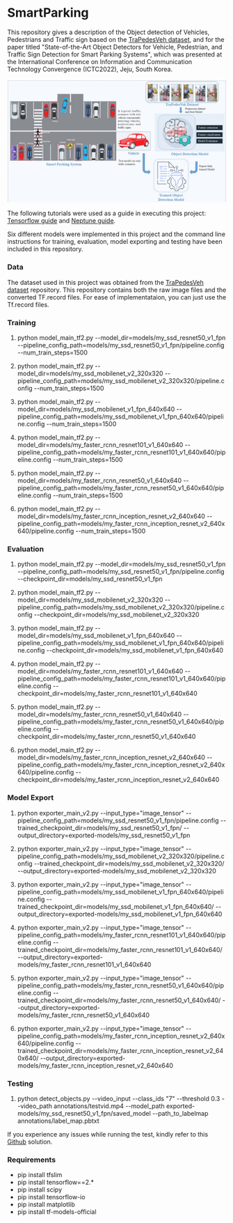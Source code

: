 # SmartParking
This repository gives a description of the Object detection of Vehicles, Pedestrians and Traffic sign based on the [TraPedesVeh dataset](https://github.com/Judith989/TraPedesVeh-A-mini-Dataset-for-Intelligent-Transportation-Systems/blob/main/README.md), and for the paper titled "State-of-the-Art Object Detectors for Vehicle, Pedestrian, and Traffic Sign Detection for Smart Parking Systems", which was presented at the International Conference on Information and Communication Technology Convergence (ICTC2022), Jeju, South Korea.

<img src="https://github.com/Judith989/SmartParking/blob/main/Figures.jpg" width="944">

The following tutorials were used as a guide in executing this project: [Tensorflow guide](https://tensorflow-object-detection-api-tutorial.readthedocs.io/en/latest/training.html#preparing-the-workspace) and [Neptune guide](https://neptune.ai/blog/how-to-train-your-own-object-detector-using-tensorflow-object-detection-api).

Six different models were implemented in this project and the command line instructions for training, evaluation, model exporting and testing have been included in this repository.

### Data

The dataset used in this project was obtained from the [TraPedesVeh dataset](https://github.com/Judith989/TraPedesVeh-A-mini-Dataset-for-Intelligent-Transportation-Systems/blob/main/README.md) repository. This repository contains both the raw image files and the converted TF.record files. For ease of implementataion, you can just use the Tf.record files.



### Training

1. python model_main_tf2.py --model_dir=models/my_ssd_resnet50_v1_fpn --pipeline_config_path=models/my_ssd_resnet50_v1_fpn/pipeline.config --num_train_steps=1500

2. python model_main_tf2.py --model_dir=models/my_ssd_mobilenet_v2_320x320 --pipeline_config_path=models/my_ssd_mobilenet_v2_320x320/pipeline.config --num_train_steps=1500

3. python model_main_tf2.py --model_dir=models/my_ssd_mobilenet_v1_fpn_640x640 --pipeline_config_path=models/my_ssd_mobilenet_v1_fpn_640x640/pipeline.config --num_train_steps=1500

4. python model_main_tf2.py --model_dir=models/my_faster_rcnn_resnet101_v1_640x640 --pipeline_config_path=models/my_faster_rcnn_resnet101_v1_640x640/pipeline.config --num_train_steps=1500

5. python model_main_tf2.py --model_dir=models/my_faster_rcnn_resnet50_v1_640x640 --pipeline_config_path=models/my_faster_rcnn_resnet50_v1_640x640/pipeline.config --num_train_steps=1500

6. python model_main_tf2.py --model_dir=models/my_faster_rcnn_inception_resnet_v2_640x640 --pipeline_config_path=models/my_faster_rcnn_inception_resnet_v2_640x640/pipeline.config --num_train_steps=1500




### Evaluation

1. python model_main_tf2.py --model_dir=models/my_ssd_resnet50_v1_fpn --pipeline_config_path=models/my_ssd_resnet50_v1_fpn/pipeline.config --checkpoint_dir=models/my_ssd_resnet50_v1_fpn

2. python model_main_tf2.py --model_dir=models/my_ssd_mobilenet_v2_320x320 --pipeline_config_path=models/my_ssd_mobilenet_v2_320x320/pipeline.config --checkpoint_dir=models/my_ssd_mobilenet_v2_320x320

3.   python model_main_tf2.py --model_dir=models/my_ssd_mobilenet_v1_fpn_640x640 --pipeline_config_path=models/my_ssd_mobilenet_v1_fpn_640x640/pipeline.config --checkpoint_dir=models/my_ssd_mobilenet_v1_fpn_640x640

4.  python model_main_tf2.py --model_dir=models/my_faster_rcnn_resnet101_v1_640x640 --pipeline_config_path=models/my_faster_rcnn_resnet101_v1_640x640/pipeline.config --checkpoint_dir=models/my_faster_rcnn_resnet101_v1_640x640

5. python model_main_tf2.py --model_dir=models/my_faster_rcnn_resnet50_v1_640x640 --pipeline_config_path=models/my_faster_rcnn_resnet50_v1_640x640/pipeline.config --checkpoint_dir=models/my_faster_rcnn_resnet50_v1_640x640

6. python model_main_tf2.py --model_dir=models/my_faster_rcnn_inception_resnet_v2_640x640 --pipeline_config_path=models/my_faster_rcnn_inception_resnet_v2_640x640/pipeline.config --checkpoint_dir=models/my_faster_rcnn_inception_resnet_v2_640x640

### Model Export
1. python exporter_main_v2.py     --input_type="image_tensor"    --pipeline_config_path=models/my_ssd_resnet50_v1_fpn/pipeline.config   --trained_checkpoint_dir=models/my_ssd_resnet50_v1_fpn/    --output_directory=exported-models/my_ssd_resnet50_v1_fpn

2. python exporter_main_v2.py     --input_type="image_tensor"    --pipeline_config_path=models/my_ssd_mobilenet_v2_320x320/pipeline.config   --trained_checkpoint_dir=models/my_ssd_mobilenet_v2_320x320/    --output_directory=exported-models/my_ssd_mobilenet_v2_320x320

3. python exporter_main_v2.py     --input_type="image_tensor"    --pipeline_config_path=models/my_ssd_mobilenet_v1_fpn_640x640/pipeline.config   --trained_checkpoint_dir=models/my_ssd_mobilenet_v1_fpn_640x640/    --output_directory=exported-models/my_ssd_mobilenet_v1_fpn_640x640

4. python exporter_main_v2.py     --input_type="image_tensor"    --pipeline_config_path=models/my_faster_rcnn_resnet101_v1_640x640/pipeline.config   --trained_checkpoint_dir=models/my_faster_rcnn_resnet101_v1_640x640/    --output_directory=exported-models/my_faster_rcnn_resnet101_v1_640x640

5. python exporter_main_v2.py     --input_type="image_tensor"    --pipeline_config_path=models/my_faster_rcnn_resnet50_v1_640x640/pipeline.config   --trained_checkpoint_dir=models/my_faster_rcnn_resnet50_v1_640x640/    --output_directory=exported-models/my_faster_rcnn_resnet50_v1_640x640

6. python exporter_main_v2.py     --input_type="image_tensor"    --pipeline_config_path=models/my_faster_rcnn_inception_resnet_v2_640x640/pipeline.config   --trained_checkpoint_dir=models/my_faster_rcnn_inception_resnet_v2_640x640/    --output_directory=exported-models/my_faster_rcnn_inception_resnet_v2_640x640


### Testing

1. python detect_objects.py --video_input --class_ids "7" --threshold 0.3  --video_path annotations/testvid.mp4 --model_path exported-models/my_ssd_resnet50_v1_fpn/saved_model --path_to_labelmap annotations/label_map.pbtxt


If you experience any issues while running the test, kindly refer to this [Github](https://github.com/opencv/opencv/issues/8537) solution.


### Requirements

* pip install tfslim
* pip install tensorflow==2.* 
* pip install scipy
* pip install tensorflow-io
* pip install matplotlib
* pip install tf-models-official

